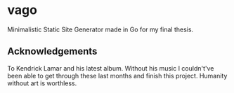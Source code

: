 # vago
Minimalistic Static Site Generator made in Go for my final thesis. 

## Acknowledgements 

To Kendrick Lamar and his latest album. Without his music I couldn't've been able to get through these last months and 
finish this project. Humanity without art is worthless. 